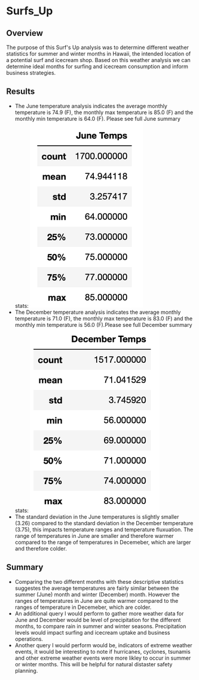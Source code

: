 # Surfs_Up

## Overview
The purpose of this Surf's Up analysis was to determine different weather statistics for summer and winter months in Hawaii, the intended location of a potential surf and icecream shop. Based on this weather analysis we can determine ideal months for surfing and icecream consumption and inform business strategies.

## Results
- The June temperature analysis indicates the average monthly temperature is 74.9 (F), the monthly max temperature is 85.0 (F) and the monthly min temperature is 64.0 (F). Please see full June summary stats: ![June Summary Stats](https://github.com/AaraniSivasekaram/Surfs_Up/blob/main/June%20Summary%20Stats.png)
- The December temperature analysis indicates the average monthly temperature is 71.0 (F), the monthly max temperature is 83.0 (F) and the monthly min temperature is 56.0 (F).Please see full December summary stats: ![December Summary Stats](https://github.com/AaraniSivasekaram/Surfs_Up/blob/main/December%20Summary%20Stats.png)
- The standard deviation in the June temperatures is slightly smaller (3.26) compared to the standard deviation in the December temperature (3.75), this impacts temperature ranges and temperature fluxuation. The range of temperatures in June are smaller and therefore warmer compared to the range of temperatures in Decemeber, which are larger and therefore colder. 

## Summary
- Comparing the two different months with these descriptive statistics suggestes the average temperatures are fairly similar between the summer (June) month and winter (December) month. However the ranges of temperatures in June are quite warmer compared to the ranges of temperature in Decemeber, which are colder. 
- An additional query I would perform to gather more weather data for June and December would be level of precipitation for the different months, to compare rain in summer and winter seasons. Precipitation levels would impact surfing and icecream uptake and business operations.
- Another query I would perform would be, indicators of extreme weather events, it would be interesting to note if hurricanes, cyclones, tsunamis and other extreme weather events were more likley to occur in summer or winter months. This will be helpful for natural distaster safety planning. 
